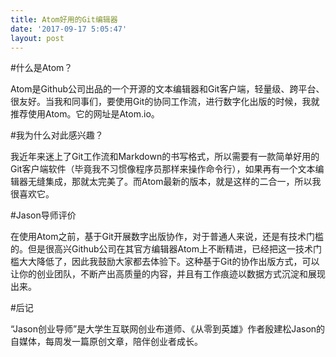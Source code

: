 ```yaml
---
title: Atom好用的Git编辑器
date: '2017-09-17 5:05:47'
layout: post
---
```


#什么是Atom？

Atom是Github公司出品的一个开源的文本编辑器和Git客户端，轻量级、跨平台、很友好。当我和同事们，要使用Git的协同工作流，进行数字化出版的时候，我就推荐使用Atom。它的网址是Atom.io。

#我为什么对此感兴趣？

我近年来迷上了Git工作流和Markdown的书写格式，所以需要有一款简单好用的Git客户端软件（毕竟我不习惯像程序员那样来操作命令行），如果再有一个文本编辑器无缝集成，那就太完美了。而Atom最新的版本，就是这样的二合一，所以我很喜欢它。

#Jason导师评价

在使用Atom之前，基于Git开展数字出版协作，对于普通人来说，还是有技术门槛的。但是很高兴Github公司在其官方编辑器Atom上不断精进，已经把这一技术门槛大大降低了，因此我鼓励大家都去体验下。这种基于Git的协作出版方式，可以让你的创业团队，不断产出高质量的内容，并且有工作痕迹以数据方式沉淀和展现出来。

#后记

“Jason创业导师”是大学生互联网创业布道师、《从零到英雄》作者殷建松Jason的自媒体，每周发一篇原创文章，陪伴创业者成长。

